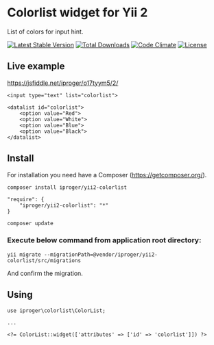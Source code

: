 # Colorlist widget for Yii 2
List of colors for input hint.

[![Latest Stable Version](https://poser.pugx.org/iproger/yii2-colorlist/v/stable)](https://packagist.org/packages/iproger/yii2-colorlist)
[![Total Downloads](https://poser.pugx.org/iproger/yii2-colorlist/downloads)](https://packagist.org/packages/iproger/yii2-colorlist)
[![Code Climate](https://codeclimate.com/github/iproger/yii2-colorlist/badges/gpa.svg)](https://codeclimate.com/github/iproger/yii2-colorlist)
[![License](https://poser.pugx.org/iproger/yii2-colorlist/license)](https://packagist.org/packages/iproger/yii2-colorlist)

## Live example
https://jsfiddle.net/iproger/o17tyym5/2/

```
<input type="text" list="colorlist">

<datalist id="colorlist">
	<option value="Red">
	<option value="White">
	<option value="Blue">
	<option value="Black">
</datalist>
```

## Install
For installation you need have a Composer (https://getcomposer.org/).

```
composer install iproger/yii2-colorlist
```

```
"require": {
    "iproger/yii2-colorlist": "*"
}
```
```
composer update
```

### Execute below command from application root directory:
```
yii migrate --migrationPath=@vendor/iproger/yii2-colorlist/src/migrations
```
And confirm the migration.

## Using
```
use iproger\colorlist\ColorList;

...

<?= ColorList::widget(['attributes' => ['id' => 'colorlist']]) ?>
```
